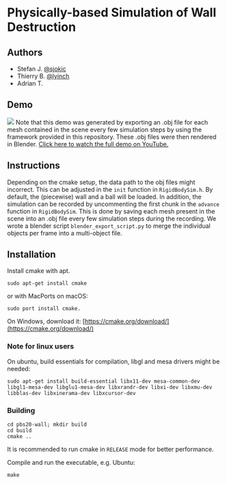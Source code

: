 # Physically-based Simulation of Wall Destruction

## Authors
- Stefan J. [@sjokic](https://github.com/sjokic)
- Thierry B. [@lyinch](https://github.com/lyinch)
- Adrian T.

## Demo
![](https://github.com/sjokic/WallDestruction/blob/main/wall-destruction.gif?raw=true)
Note that this demo was generated by exporting an .obj file for each mesh contained in the scene every few simulation steps by using the framework provided in this repository. These .obj files were then rendered in Blender.
[Click here to watch the full demo on YouTube.](https://www.youtube.com/watch?v=wi1qvkXI1Ag)

## Instructions
Depending on the cmake setup, the data path to the obj files might incorrect. This can be adjusted in the `init` function
in `RigidBodySim.h`. By default, the (piecewise) wall and a ball will be loaded. In addition, the simulation can be recorded by uncommenting the first chunk in the `advance` function in `RigidBodySim`. This is done by saving each mesh present in the scene into an .obj file every few simulation steps during the recording. We wrote a blender
script `blender_export_script.py` to merge the individual objects per frame into a multi-object file.

## Installation

Install cmake with apt.
```
sudo apt-get install cmake
```
or with MacPorts on macOS:
```
sudo port install cmake.
```
On Windows, download it:
[https://cmake.org/download/](https://cmake.org/download/)

### Note for linux users

On ubuntu, build essentials for compilation, libgl and mesa drivers might be needed:
```
sudo apt-get install build-essential libx11-dev mesa-common-dev libgl1-mesa-dev libglu1-mesa-dev libxrandr-dev libxi-dev libxmu-dev libblas-dev libxinerama-dev libxcursor-dev
```

### Building

```
cd pbs20-wall; mkdir build
cd build
cmake ..
```
It is recommended to run cmake in `RELEASE` mode for better performance.

Compile and run the executable, e.g. Ubuntu:
```
make
```
